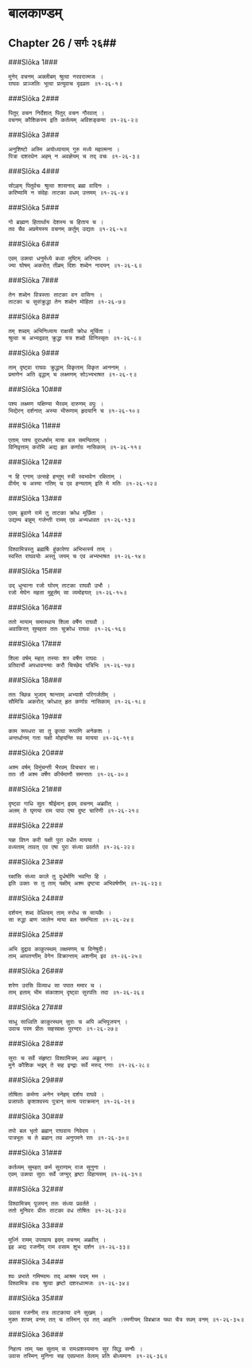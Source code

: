 बालकाण्डम्
===============================


## Chapter 26  / सर्गः २६##


###Slōka 1###


    मुनेर् वचनम् अक्लीबम् श्रुत्वा नरवरात्मजः ।
    राघवः प्राञ्जलिः भूत्वा प्रत्युवाच दृढव्रतः ॥१-२६-१॥


###Slōka 2###


    पितुर् वचन निर्देशात् पितुर् वचन गौरवात् ।
    वचनम् कौशिकस्य इति कर्तव्यम् अविशङ्कया ॥१-२६-२॥


###Slōka 3###


    अनुशिष्टो अस्मि अयोध्यायाम् गुरु मध्ये महात्मना ।
    पित्रा दशरथेन अहम् न अवज्ञेयम् च तद् वचः ॥१-२६-३॥


###Slōka 4###


    सोऽहम् पितुर्वचः श्रुत्वा शासनाद् ब्रह्म वादिनः ।
    करिष्यामि न संदेहः ताटका वधम् उत्तमम् ॥१-२६-४॥


###Slōka 5###


    गो ब्राह्मण हितार्थाय देशस्य च हिताय च ।
    तव चैव अप्रमेयस्य वचनम् कर्तुम् उद्यतः ॥१-२६-५॥


###Slōka 6###


    एवम् उक्त्वा धनुर्मध्ये बध्वा मुष्टिम् अरिन्दमः ।
    ज्या घोषम् अकरोत् तीव्रम् दिशः शब्देन नादयन् ॥१-२६-६॥


###Slōka 7###


    तेन शब्देन वित्रस्ताः ताटका वन वासिनः ।
    ताटका च सुसंक्रुद्धा तेन शब्देन मोहिता ॥१-२६-७॥


###Slōka 8###


    तम् शब्दम् अभिनिध्याय राक्षसी क्रोध मूर्चिता ।
    श्रुत्वा च अभ्यद्रवत् क्रुद्धा यत्र शब्दो विनिस्सृतः ॥१-२६-८॥


###Slōka 9###


    ताम् दृष्ट्वा राघवः क्रुद्धाम् विकृताम् विकृत आननाम् ।
    प्रमाणेन अति वृद्धाम् च लक्ष्मणम् सोऽभ्यभाषत ॥१-२६-९॥


###Slōka 10###


    पश्य लक्ष्मण यक्षिण्या भैरवम् दारुणम् वपुः ।
    भिद्येरन् दर्शनात् अस्या भीरूणाम् हृदयानि च ॥१-२६-१०॥


###Slōka 11###


    एताम् पश्य दुराधर्षाम् माया बल समन्विताम् ।
    विनिवृत्ताम् करोमि अद्य हृत कर्णाग्र नासिकाम् ॥१-२६-११॥


###Slōka 12###


    न हि एनाम् उत्सहे हन्तुम् स्त्री स्वभावेन रक्षिताम् ।
    वीर्यम् च अस्या गतिम् च एव हन्यताम् इति मे मतिः ॥१-२६-१२॥


###Slōka 13###


    एवम् ब्रुवाणे रामे तु ताटका क्रोध मूर्छिता ।
    उद्यम्य बाहूम् गर्जन्ती रामम् एव अभ्यधावत ॥१-२६-१३॥


###Slōka 14###


    विश्वामित्रस्तु ब्रह्मर्षिः हुंकारेणा अभिभर्त्स्य ताम् ।
    स्वस्ति राघवयोः अस्तु जयम् च एव अभ्यभाषत ॥१-२६-१४॥


###Slōka 15###


    उद् धुन्वाना रजो घोरम् ताटका राघवौ उभौ ।
    रजो मेघेन महता मुहूर्तम् सा व्यमोहयत् ॥१-२६-१५॥


###Slōka 16###


    ततो मायाम् समास्थाय शिला वर्षेण राघवौ ।
    अवाकिरत् सुमहता ततः चुक्रोध राघवः ॥१-२६-१६॥


###Slōka 17###


    शिला वर्षम् महत् तस्याः शर वर्षेण राघवः ।
    प्रतिवार्यो अपधावन्त्याः करौ चिच्छेद पत्रिभिः ॥१-२६-१७॥


###Slōka 18###


    ततः च्छिन्न भुजाम् श्रान्ताम् अभ्याशे परिगर्जतीम् ।
    सौमित्रिः अकरोत् क्रोधात् हृत कर्णाग्र नासिकाम् ॥१-२६-१८॥


###Slōka 19###


    काम रूपधरा सा तु कृत्वा रूपाणि अनेकशः ।
    अन्तर्धानम् गता यक्षी मोहयन्ति स्व मायया ॥१-२६-१९॥


###Slōka 20###


    अश्म वर्षम् विमुंचन्ती भैरवम् विचचार सा।
    ततः तौ अश्म वर्षेण कीर्यमाणौ समन्ततः ॥१-२६-२०॥


###Slōka 21###


    दृष्ट्वा गाधि सुतः श्रीईमान् इदम् वचनम् अब्रवीत् ।
    अलम् ते घृणया राम पापा एषा दुष्ट चारिणी ॥१-२६-२१॥


###Slōka 22###


    यज्ञ विघ्न करी यक्षी पुरा वर्धेत मायया ।
    वध्यताम् तावत् एव एषा पुरा संध्या प्रवर्तते ॥१-२६-२२॥


###Slōka 23###


    रक्षांसि संध्या काले तु दुर्धर्षाणि भवन्ति हि ।
    इति उक्तः स तु ताम् यक्षीम् अश्म वृष्ट्या अभिवर्षणीम् ॥१-२६-२३॥


###Slōka 24###


    दर्शयन् शब्द वेधित्वम् ताम् रुरोध स सायकैः ।
    सा रुद्धा बाण जालेन माया बल समन्विता ॥१-२६-२४॥


###Slōka 25###


    अभि दुद्राव काकुत्स्थम् लक्षमणम् च विनेषुदी।
    ताम् आपतन्तीम् वेगेन विक्रान्ताम् अशनीम् इव ॥१-२६-२५॥


###Slōka 26###


    शरेण उरसि विव्याध सा पपात ममार च ।
    ताम् हताम् भीम संकाशाम् दृष्ट्वा सुरपतिः तदा ॥१-२६-२६॥


###Slōka 27###


    साधु साध्विति काकुत्स्थम् सुराः च अपि अभिपूजयन् ।
    उवाच परम प्रीतः सहस्राक्षः पुरन्दरः ॥१-२६-२७॥


###Slōka 28###


    सुराः च सर्वे संहृष्टा विश्वामित्रम् अथ अब्रुवन् ।
    मुने कौशिक भद्रम् ते सह इन्द्राः सर्वे मरुद् गणाः ॥१-२६-२८॥


###Slōka 29###


    तोषिताः कर्मणा अनेन स्नेहम् दर्शय राघवे ।
    प्रजापतेः कृशाश्वस्य पुत्रान् सत्य पराक्रमान् ॥१-२६-२९॥


###Slōka 30###


    तपो बल भृतो ब्रह्मन् राघवाय निवेदय ।
    पात्रभूतः च ते ब्रह्मन् तव अनुगमने रतः ॥१-२६-३०॥


###Slōka 31###


    कर्तव्यम् सुमहत् कर्म सुराणाम् राज सूनुना ।
    एवम् उक्त्वा सुराः सर्वे जग्मुर् हृष्टा विहायसम् ॥१-२६-३१॥


###Slōka 32###


    विश्वामित्रम् पूजयन् ततः संध्या प्रवर्तते ।
    ततो मुनिवरः प्रीतः ताटका वध तोषितः ॥१-२६-३२॥


###Slōka 33###


    मूर्ध्नि रामम् उपाघ्राय इदम् वचनम् अब्रवीत् ।
    इह अद्य रजनीम् राम वसाम शुभ दर्शन ॥१-२६-३३॥


###Slōka 34###


    श्वः प्रभाते गमिष्यामः तद् आश्रम पदम् मम ।
    विश्वामित्रः वचः श्रुत्वा हृष्टो दशरधात्मजः ॥१-२६-३४॥


###Slōka 35###


    उवास रजनीम् तत्र ताटकाया वने सुखम् ।
    मुक्त शापम् वनम् तत् च तस्मिन् एव तत् आहनि ।रमणीयम् विबभ्राज यथा चैत्र रथम् वनम् ॥१-२६-३५॥


###Slōka 36###


    निहत्य ताम् यक्ष सुताम् स रामःप्रशस्यमानः सुर सिद्ध सन्घैः ।
    उवास तस्मिन् मुनिना सह एवप्रभात वेलाम् प्रति बोध्यमानः ॥१-२६-३६॥


